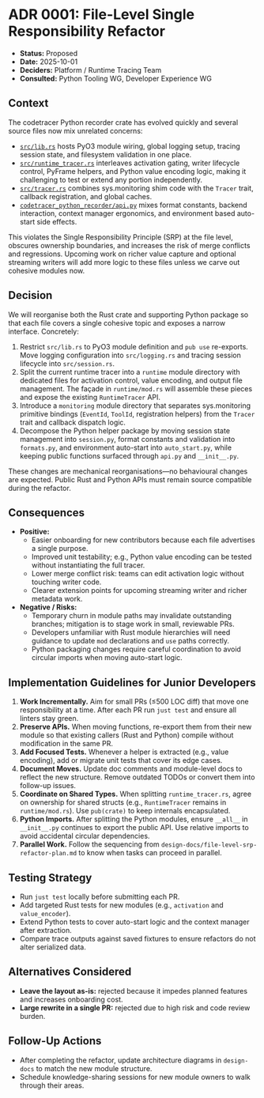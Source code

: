 # ADR 0001: File-Level Single Responsibility Refactor

- **Status:** Proposed
- **Date:** 2025-10-01
- **Deciders:** Platform / Runtime Tracing Team
- **Consulted:** Python Tooling WG, Developer Experience WG

## Context

The codetracer Python recorder crate has evolved quickly and several source files now mix unrelated concerns:
- [`src/lib.rs`](../../codetracer-python-recorder/src/lib.rs) hosts PyO3 module wiring, global logging setup, tracing session state, and filesystem validation in one place.
- [`src/runtime_tracer.rs`](../../codetracer-python-recorder/src/runtime_tracer.rs) interleaves activation gating, writer lifecycle control, PyFrame helpers, and Python value encoding logic, making it challenging to test or extend any portion independently.
- [`src/tracer.rs`](../../codetracer-python-recorder/src/tracer.rs) combines sys.monitoring shim code with the `Tracer` trait, callback registration, and global caches.
- [`codetracer_python_recorder/api.py`](../../codetracer-python-recorder/codetracer_python_recorder/api.py) mixes format constants, backend interaction, context manager ergonomics, and environment based auto-start side effects.

This violates the Single Responsibility Principle (SRP) at the file level, obscures ownership boundaries, and increases the risk of merge conflicts and regressions. Upcoming work on richer value capture and optional streaming writers will add more logic to these files unless we carve out cohesive modules now.

## Decision

We will reorganise both the Rust crate and supporting Python package so that each file covers a single cohesive topic and exposes a narrow interface. Concretely:
1. Restrict `src/lib.rs` to PyO3 module definition and `pub use` re-exports. Move logging configuration into `src/logging.rs` and tracing session lifecycle into `src/session.rs`.
2. Split the current runtime tracer into a `runtime` module directory with dedicated files for activation control, value encoding, and output file management. The façade in `runtime/mod.rs` will assemble these pieces and expose the existing `RuntimeTracer` API.
3. Introduce a `monitoring` module directory that separates sys.monitoring primitive bindings (`EventId`, `ToolId`, registration helpers) from the `Tracer` trait and callback dispatch logic.
4. Decompose the Python helper package by moving session state management into `session.py`, format constants and validation into `formats.py`, and environment auto-start into `auto_start.py`, while keeping public functions surfaced through `api.py` and `__init__.py`.

These changes are mechanical reorganisations—no behavioural changes are expected. Public Rust and Python APIs must remain source compatible during the refactor.

## Consequences

- **Positive:**
  - Easier onboarding for new contributors because each file advertises a single purpose.
  - Improved unit testability; e.g., Python value encoding can be tested without instantiating the full tracer.
  - Lower merge conflict risk: teams can edit activation logic without touching writer code.
  - Clearer extension points for upcoming streaming writer and richer metadata work.
- **Negative / Risks:**
  - Temporary churn in module paths may invalidate outstanding branches; mitigation is to stage work in small, reviewable PRs.
  - Developers unfamiliar with Rust module hierarchies will need guidance to update `mod` declarations and `use` paths correctly.
  - Python packaging changes require careful coordination to avoid circular imports when moving auto-start logic.

## Implementation Guidelines for Junior Developers

1. **Work Incrementally.** Aim for small PRs (≤500 LOC diff) that move one responsibility at a time. After each PR run `just test` and ensure all linters stay green.
2. **Preserve APIs.** When moving functions, re-export them from their new module so that existing callers (Rust and Python) compile without modification in the same PR.
3. **Add Focused Tests.** Whenever a helper is extracted (e.g., value encoding), add or migrate unit tests that cover its edge cases.
4. **Document Moves.** Update doc comments and module-level docs to reflect the new structure. Remove outdated TODOs or convert them into follow-up issues.
5. **Coordinate on Shared Types.** When splitting `runtime_tracer.rs`, agree on ownership for shared structs (e.g., `RuntimeTracer` remains in `runtime/mod.rs`). Use `pub(crate)` to keep internals encapsulated.
6. **Python Imports.** After splitting the Python modules, ensure `__all__` in `__init__.py` continues to export the public API. Use relative imports to avoid accidental circular dependencies.
7. **Parallel Work.** Follow the sequencing from `design-docs/file-level-srp-refactor-plan.md` to know when tasks can proceed in parallel.

## Testing Strategy

- Run `just test` locally before submitting each PR.
- Add targeted Rust tests for new modules (e.g., `activation` and `value_encoder`).
- Extend Python tests to cover auto-start logic and the context manager after extraction.
- Compare trace outputs against saved fixtures to ensure refactors do not alter serialized data.

## Alternatives Considered

- **Leave the layout as-is:** rejected because it impedes planned features and increases onboarding cost.
- **Large rewrite in a single PR:** rejected due to high risk and code review burden.

## Follow-Up Actions

- After completing the refactor, update architecture diagrams in `design-docs` to match the new module structure.
- Schedule knowledge-sharing sessions for new module owners to walk through their areas.
